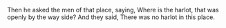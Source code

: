 Then he asked the men of that place, saying, Where is the harlot, that was openly by the way side? And they said, There was no harlot in this place.
